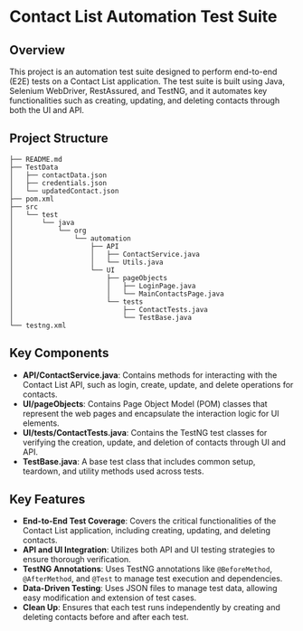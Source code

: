 # Contact List Automation Test Suite

## Overview

This project is an automation test suite designed to perform end-to-end (E2E) tests on a Contact List application. The test suite is built using Java, Selenium WebDriver, RestAssured, and TestNG, and it automates key functionalities such as creating, updating, and deleting contacts through both the UI and API.

## Project Structure

```
├── README.md
├── TestData
│   ├── contactData.json
│   ├── credentials.json
│   └── updatedContact.json
├── pom.xml
├── src
│   └── test
│       └── java
│           └── org
│               └── automation
│                   ├── API
│                   │   ├── ContactService.java
│                   │   └── Utils.java
│                   └── UI
│                       ├── pageObjects
│                       │   ├── LoginPage.java
│                       │   └── MainContactsPage.java
│                       └── tests
│                           ├── ContactTests.java
│                           └── TestBase.java
└── testng.xml
```

## Key Components

- **API/ContactService.java**: Contains methods for interacting with the Contact List API, such as login, create, update, and delete operations for contacts.
- **UI/pageObjects**: Contains Page Object Model (POM) classes that represent the web pages and encapsulate the interaction logic for UI elements.
- **UI/tests/ContactTests.java**: Contains the TestNG test classes for verifying the creation, update, and deletion of contacts through UI and API.
- **TestBase.java**: A base test class that includes common setup, teardown, and utility methods used across tests.

## Key Features

- **End-to-End Test Coverage**: Covers the critical functionalities of the Contact List application, including creating, updating, and deleting contacts.
- **API and UI Integration**: Utilizes both API and UI testing strategies to ensure thorough verification.
- **TestNG Annotations**: Uses TestNG annotations like `@BeforeMethod`, `@AfterMethod`, and `@Test` to manage test execution and dependencies.
- **Data-Driven Testing**: Uses JSON files to manage test data, allowing easy modification and extension of test cases.
- **Clean Up**: Ensures that each test runs independently by creating and deleting contacts before and after each test.
